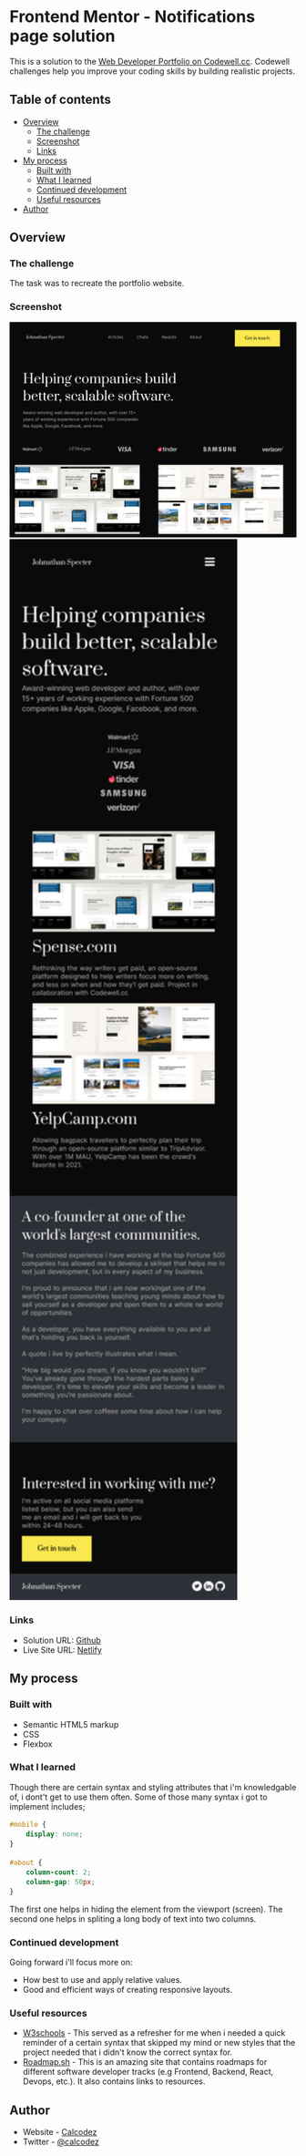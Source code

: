 # Frontend Mentor - Notifications page solution


This is a solution to the [Web Developer Portfolio on Codewell.cc](https://www.codewell.cc/challenges/web-developer-portfolio--617d4897a383e41090a3e46f). Codewell challenges help you improve your coding skills by building realistic projects. 

## Table of contents

- [Overview](#overview)
  - [The challenge](#the-challenge)
  - [Screenshot](#screenshot)
  - [Links](#links)
- [My process](#my-process)
  - [Built with](#built-with)
  - [What I learned](#what-i-learned)
  - [Continued development](#continued-development)
  - [Useful resources](#useful-resources)
- [Author](#author)


## Overview

### The challenge

The task was to recreate the portfolio website.

### Screenshot

<img src="README-images/Desktop.png" width="600px">

<img src="README-images/Mobile.png" width="400px">



### Links

- Solution URL: [Github](https://github.com/KahlvynO/Dev-Portfolio)
- Live Site URL: [Netlify](https://codewellport.netlify.app)

## My process

### Built with

- Semantic HTML5 markup
- CSS
- Flexbox


### What I learned

Though there are certain syntax and styling attributes that i'm knowledgable of, i dont't get to use them often. Some of those many syntax i got to implement includes;


```css
#mobile {
    display: none;
}

#about {
    column-count: 2;
    column-gap: 50px;
}
```
 The first one helps in hiding the element from the viewport (screen).
 The second one helps in spliting a long body of text into two columns.


### Continued development

Going forward i'll focus more on:

- How best to use and apply relative values.
- Good and efficient ways of creating responsive layouts.



### Useful resources

- [W3schools](https://www.w3schools.com) - This served as a refresher for me when i needed a quick reminder of a certain syntax that skipped my mind or new styles that the project needed that i didn't know the correct syntax for.
- [Roadmap.sh](https://www.roadmap.sh) - This is an amazing site that contains roadmaps for different software developer tracks (e.g Frontend, Backend, React, Devops, etc.). It also contains links to resources.


## Author

- Website - [Calcodez](https://calcodez.netlify.app)
- Twitter - [@calcodez](https://www.twitter.com/calcodez)